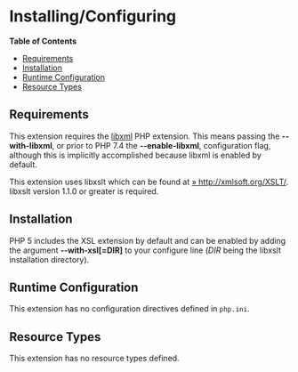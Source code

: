 Installing/Configuring
======================

**Table of Contents**

-   [Requirements](/xsl/setup.html#Requirements)
-   [Installation](/xsl/setup.html#Installation)
-   [Runtime Configuration](/xsl/setup.html#Runtime%20Configuration)
-   [Resource Types](/xsl/setup.html#Resource%20Types)

Requirements
------------

This extension requires the
<a href="/book/libxml.html" class="link">libxml</a> PHP extension. This
means passing the **--with-libxml**, or prior to PHP 7.4 the
**--enable-libxml**, configuration flag, although this is implicitly
accomplished because libxml is enabled by default.

This extension uses <span class="productname">libxslt</span> which can
be found at
<a href="http://xmlsoft.org/XSLT/" class="link external">» http://xmlsoft.org/XSLT/</a>.
libxslt version 1.1.0 or greater is required.

Installation
------------

PHP 5 includes the XSL extension by default and can be enabled by adding
the argument **--with-xsl\[=DIR\]** to your configure line (*DIR* being
the libxslt installation directory).

Runtime Configuration
---------------------

This extension has no configuration directives defined in `php.ini`.

Resource Types
--------------

This extension has no resource types defined.
